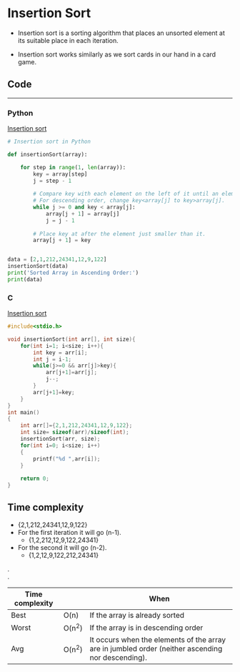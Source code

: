 # Insertion Sort

* Insertion sort is a sorting algorithm that places an unsorted element at its suitable place in each iteration.

* Insertion sort works similarly as we sort cards in our hand in a card game.

## Code
---
### Python

[Insertion sort](./01_insertion.py)
```python
# Insertion sort in Python

def insertionSort(array):

    for step in range(1, len(array)):
        key = array[step]
        j = step - 1
        
        # Compare key with each element on the left of it until an element smaller than it is found
        # For descending order, change key<array[j] to key>array[j].        
        while j >= 0 and key < array[j]:
            array[j + 1] = array[j]
            j = j - 1
        
        # Place key at after the element just smaller than it.
        array[j + 1] = key


data = [2,1,212,24341,12,9,122]
insertionSort(data)
print('Sorted Array in Ascending Order:')
print(data)
```

### C

[Insertion sort](./01_insertion_sort.c)
```C
#include<stdio.h>

void insertionSort(int arr[], int size){
    for(int i=1; i<size; i++){
        int key = arr[i];
        int j = i-1;
        while(j>=0 && arr[j]>key){
            arr[j+1]=arr[j];
            j--;
        }
        arr[j+1]=key;
    }
}
int main()
{
    int arr[]={2,1,212,24341,12,9,122};
    int size= sizeof(arr)/sizeof(int);
    insertionSort(arr, size);
    for(int i=0; i<size; i++)
    {
        printf("%d ",arr[i]);
    }
    
    return 0;
}
```

## Time complexity
* {2,1,212,24341,12,9,122}
* For the first iteration it will go (n-1).
    - {1,2,212,12,9,122,24341}
* For the second it will go (n-2).
    - {1,2,12,9,122,212,24341}

.<br>
.<br>

| Time complexity |         | When                  |
|-----------------|---------|-----------------------|
| Best | O(n)  | If the array is already sorted     |
| Worst| O(n<sup>2</sup>)| If the array is in descending order|
| Avg  | O(n<sup>2</sup>)| It occurs when the elements of the array are in jumbled order (neither ascending nor descending).|